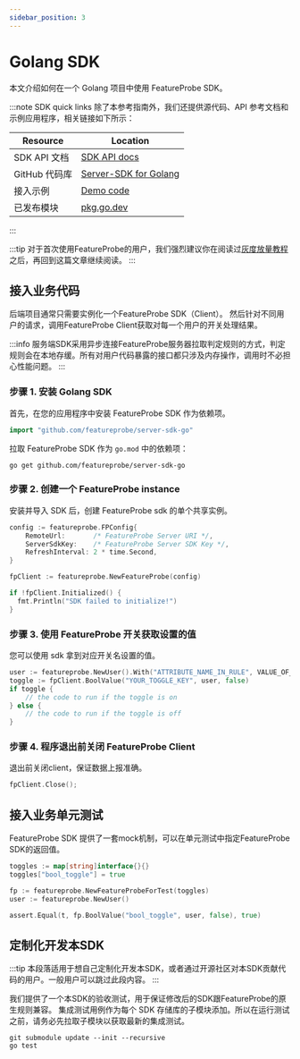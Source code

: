 ```yaml
---
sidebar_position: 3
---
```


# Golang SDK

本文介绍如何在一个 Golang 项目中使用 FeatureProbe SDK。

:::note SDK quick links
除了本参考指南外，我们还提供源代码、API 参考文档和示例应用程序，相关链接如下所示：

| **Resource**  | **Location**                                                 |
| ------------- | ------------------------------------------------------------ |
| SDK API 文档  | [ SDK API docs](https://pkg.go.dev/github.com/featureprobe/server-sdk-go#section-documentation) |
| GitHub 代码库 | [Server-SDK for Golang](https://github.com/FeatureProbe/server-sdk-go) |
| 接入示例      | [Demo code](https://github.com/FeatureProbe/server-sdk-go/tree/main/example) |
| 已发布模块    | [ pkg.go.dev](https://pkg.go.dev/github.com/featureprobe/server-sdk-go) |

:::



:::tip
对于首次使用FeatureProbe的用户，我们强烈建议你在阅读过[灰度放量教程](../../tutorials/rollout_tutorial/)之后，再回到这篇文章继续阅读。
:::

## 接入业务代码

后端项目通常只需要实例化一个FeatureProbe SDK（Client）。
然后针对不同用户的请求，调用FeatureProbe Client获取对每一个用户的开关处理结果。

:::info
服务端SDK采用异步连接FeatureProbe服务器拉取判定规则的方式，判定规则会在本地存缓。所有对用户代码暴露的接口都只涉及内存操作，调用时不必担心性能问题。
:::

### 步骤 1. 安装 Golang SDK

首先，在您的应用程序中安装 FeatureProbe SDK 作为依赖项。

```go
import "github.com/featureprobe/server-sdk-go"
```

拉取 FeatureProbe SDK 作为 `go.mod` 中的依赖项：

```shell
go get github.com/featureprobe/server-sdk-go
```

### 步骤 2. 创建一个 FeatureProbe instance

安装并导入 SDK 后，创建 FeatureProbe sdk 的单个共享实例。

```go
config := featureprobe.FPConfig{
    RemoteUrl:       /* FeatureProbe Server URI */,
    ServerSdkKey:    /* FeatureProbe Server SDK Key */,
    RefreshInterval: 2 * time.Second,
}

fpClient := featureprobe.NewFeatureProbe(config)

if !fpClient.Initialized() {
  fmt.Println("SDK failed to initialize!")
}
```

### 步骤 3. 使用 FeatureProbe 开关获取设置的值

您可以使用 sdk 拿到对应开关名设置的值。

```go
user := featureprobe.NewUser().With("ATTRIBUTE_NAME_IN_RULE", VALUE_OF_ATTRIBUTE)
toggle := fpClient.BoolValue("YOUR_TOGGLE_KEY", user, false)
if toggle {
    // the code to run if the toggle is on
} else {
    // the code to run if the toggle is off
}
```

### 步骤 4. 程序退出前关闭 FeatureProbe Client

退出前关闭client，保证数据上报准确。

```go
fpClient.Close();
```

## 接入业务单元测试

FeatureProbe SDK 提供了一套mock机制，可以在单元测试中指定FeatureProbe SDK的返回值。

```go
toggles := map[string]interface{}{}
toggles["bool_toggle"] = true

fp := featureprobe.NewFeatureProbeForTest(toggles)
user := featureprobe.NewUser()

assert.Equal(t, fp.BoolValue("bool_toggle", user, false), true)
```

## 定制化开发本SDK

:::tip
本段落适用于想自己定制化开发本SDK，或者通过开源社区对本SDK贡献代码的用户。一般用户可以跳过此段内容。
:::

我们提供了一个本SDK的验收测试，用于保证修改后的SDK跟FeatureProbe的原生规则兼容。
集成测试用例作为每个 SDK 存储库的子模块添加。所以在运行测试之前，请务必先拉取子模块以获取最新的集成测试。

```shell
git submodule update --init --recursive
go test
```
